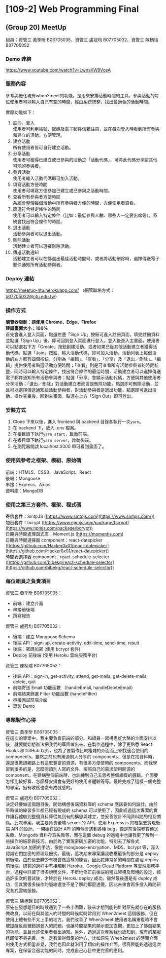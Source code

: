 # [109-2] Web Programming Final
## (Group 20) MeetUp
組員：資管三 黃季昕 B06705035、資管三 盧冠均 B07705032、資管三 陳柄瑞 B07705052

### Demo 連結
https://www.youtube.com/watch?v=LwnsKW9VceA

### 服務內容  
<!-- 參考與優化現有when2meet，主要功能為安排活動時間，參與活動的每位使用者可以輸入自己有空的時間，經由系統統整，找出最適合的活動時間。同時增加更貼近使用者需求的功能，比如：建立帳戶資料、filter排序、發送email通知等，並且改良UI/UX，提升使用者的體驗。 -->
參考與優化現有when2meet的功能，是用來安排活動時間的工具，參與活動的每位使用者可以輸入自己有空的時間，經由系統統整，找出最適合的活動時間。  

實際功能如下：  
1. 註冊、登入  
  使用者可利用帳號、密碼及電子郵件信箱註冊，並在每次登入時看到所有參與和建立的活動，方便管理。
2. 建立活動  
  所有使用者皆可自行建立活動。
3. 分享活動  
  使用者可獲得已建立或已參與的活動之「活動代碼」，可將此代碼分享給其他可能的參與者。
4. 參與活動  
  使用者輸入活動代碼即可加入活動。
5. 填寫活動方便時間  
  使用者可填寫方便參加已建立或已參與之活動時間。
6. 查看所有參與者方便時間  
  系統會整理每個活動中所有參與者方便的時間，方便使用者查看。
7. 篩選符合特定條件的時間  
  使用者可以輸入特定條件（比如：最低參與人數、哪些人一定要出席等），系統會找出符合條件的時間。
8. 退出活動  
  活動參與者可以退出活動。
9. 刪除活動  
  活動建立者可以選擇刪除活動。
10. 傳送活動通知  
  活動建立者可以在篩選出最佳活動時間時，或者將活動刪除時，選擇傳送電子郵件通知所有活動參與者。

### Deploy 連結
https://meetup-ntu.herokuapp.com/
（網管聯絡方式：b07705032@ntu.edu.tw）

### 操作方式
__瀏覽器限制：請使用 Chrome、Edge、Firefox__  
__建議畫面大小：100%__  
首先會進入登入頁面，點選左邊「Sign Up」按鈕可進入註冊頁面。填完註冊資料並點選「Sign Up」後，即可回到登入頁面進行登入。登入後進入主畫面，使用者可以點選右下方「Create」按鈕創建活動，或者如果已從其他活動建立者獲得活動代碼，點選「Join」按鈕、輸入活動代碼，即可加入活動。活動列表上每個活動的右方都有四個按鈕，分別為「編輯」、「查看」、「分享」及「退出／刪除」。「編輯」提供使用者點選活動方便時間；「查看」則是可查看所有活動參與者的時間統整，同時可以輸入特定條件，找出符合條件的最佳時間，活動建立者可以選擇傳送電子郵件通知所有活動參與者；點選「分享」會顯示活動代碼，方便與其他使用者分享活動；「退出／刪除」對活動建立者而言是刪除功能，點選即可刪除活動，並且可以選擇傳送通知給活動參與者，對活動參與者是退出功能，點選即可退出活動。操作完畢後，回到主畫面，點選右上方「Sign Out」即可登出。

### 安裝方式  
<!-- only in README -->
1. Clone 下來以後，進入 frontend 與 backend 目錄各執行一次`yarn`。
2. 在 backend 下，放入 .env 檔案。
3. 在根目錄下執行`yarn start`，啟動前端。
4. 在根目錄下執行`yarn server`，啟動後端。
5. 在瀏覽器開啟 localhost:3000 即可看到畫面了。

<!--### 其他說明-->

### 使用與參考之框架、模組、原始碼
前端：HTML5、CSS3、JavaScript、React  
後端：Mongoose  
串接：Express、Axios  
資料庫：MongoDB

### 使用之第三方套件、框架、程式碼
寄信套件：SmtpJS ([https://www.smtpjs.com](https://www.smtpjs.com/))  
加密套件：bcrypt ([https://www.npmjs.com/package/bcrypt](https://www.npmjs.com/package/bcrypt))  
日期與時間處理函式庫：Moment.js (https://momentjs.com)  
日期與時間選擇器 component：react-datepicker ([https://github.com/Hacker0x01/react-datepicker](https://github.com/Hacker0x01/react-datepicker))  
時間表選擇器 component：react-schedule-selector ([https://github.com/bibekg/react-schedule-selector](https://github.com/bibekg/react-schedule-selector))

### 每位組員之負責項目
<!-- only in README -->
資管三 黃季昕 B06705035：  
- 前端：建立介面
- 串接前後端
- 撰寫報告

資管三 盧冠均 B07705032：  
- 後端：建立 Mongoose Schema
- 後端 API：sign-up, create-activity, edit-time, send-time, result
- 後端：密碼加密 (使用 bcrypt 套件)
- Deploy 前後端 (使用 Heroku 雲端服務平台)  

資管三 陳柄瑞 B07705052：  
- 後端 API：sign-in, get-activity, attend, get-mails, get-delete-mails, delete, quit
- 前端寄送 Email 功能函數 （handleEmail, handleDeleteEmail）
- 前端結果篩選 Filter 功能函數 (handleFilter)
- 串接測試前端介面
- 錄製 Demo

### 專題製作心得
資管三 黃季昕 B06705035：  
在這次的專案中，我主要負責前端的部分。和組員一起構思好大略的介面安排以後，就要開始想辦法把我們的草圖做出來。在製作過程中，除了更熟悉 React Hooks 和 GitHub 以外，也為了要製作比較複雜的介面而上網找適合使用的 components。雖然之前也有用過別人分享的 components，但是在找資料時，還是很驚訝網路上有這麼豐富的資源，有很多方便使用的 components。而我學習到很多的是，怎麼閱讀別人寫的文件、按照自己的需求使用開源的 component。在建構整個前端時，也訓練到自己去思考整個網頁的邏輯，介面要怎樣比較好看、怎麼樣安排會有更好的使用者體驗等等。最終完成了這樣一個完整的專案，挺有收穫也蠻有成就感的。

資管三 盧冠均 B07705032：  
決定好要做這個題目後，開始構想後端資料庫的 schema 應該要如何設計，由於平時做的練習多半都已經有現成的 schema 可以使用了，因此經過這次專案的實作讓我體驗到整個資料庫從無到有的構思與建立，並妥善設計不同資料間的相互關係。此次專案，我主要負責後端 server 的 API，使用 Express.js 的框架去實現後端 API 的設計。一開始在設計 API 的時候會遇到各種 bug，像是前後端參數傳送失敗、Mongodb 資料存取失敗等，而在這個 debug 的過程中也讓我更了解到一些操作的細節與技巧。由於為了實現密碼加密的功能，特別去了解各式 JavaScript 加密的手法，像是 mongoose-encryption、MD5、bcrypt 等，深入認識它們加密的原理及優劣。最後，這次期末專案讓我收穫最多的部分是 deploy 前後端。由於過去鮮少有機會做這樣的練習，因此花非常多的時間在處理 deploy 前後端，研究的過程中有接觸到 Heroku、Google Cloud Platform 等雲端服務平台，過程中詳讀了很多說明文件，不斷地修正前後端的程式架構及環境的設定，經過許多次的嘗試後，才終於在 Heroku deploy 成功。雖然最後還是有 deploy 成功，但其實很多操作的脈絡還並不是了解的那麼透徹，因此未來會再多投入時間研究各式雲端服務。  

資管三 陳柄瑞 B07705052：  
原先在發想題目的時候遇到了一些小困難，後來才想到能夠針對原先就存在的服務做改良。以前在與其他人約時間的時候就時常用到 When2meet 這個服務，但在使用上總有些不太上手的地方。我們改善了 When2meet 使用者名稱重複時不會被提醒反而被錯誤登入的問題，也讓時間結果的顯示更加直觀，更加上了篩選結果的功能，並且允許使用者發出通知。另外，透過這次專案我也認知到，現有的某服務即使不夠完善，也一定有值得借鑑的地方，比如原先 When2meet 的時間介面的使用方式相當直覺，我們也因此就沿用了類似的操作介面。很高興能夠透過這次專案，在保留合適功能的同時，完成自己心目中更完善的應用。


<!--
安裝方式/服務內容/心得/deploy連結/demo連結


PO 文的第一行請統一加上 [109-2] Web Programming Final 作為標題
專題題目名稱 // 前面請加上組別: (Group xx) Your Title
Demo 影片連結
描述這個服務在做什麼
Deployed 連結 (如有自己有安全性的疑慮，則可以不用在 FB 社團公告此項)
(如果有給 deployed 連結) 使用/操作方式 (含伺服器端以及使用者端)
(Optional, 如果你有另外建立一個開源的 repo) Github link (請不要給成你的 private wp1092 repo <= 別人看不到)
其他說明
使用與參考之框架/模組/原始碼
使用之第三方套件、框架、程式碼
專題製作心得-->
